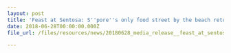 ```yaml
---
layout: post
title: 'Feast at Sentosa: S''pore''s only food street by the beach returns alongside inaugural Kaki BBQ'
date: 2018-06-28T00:00:00.000Z
file_url: /files/resources/news/20180628_media_release__feast_at_sentosa_s’pore’s_only_food_street_by_the_beach_returns_alongside_inaugural_kaki_bbq.pdf

---
```

